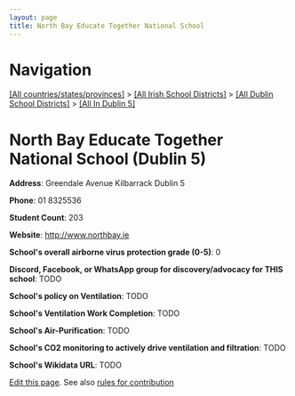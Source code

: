 ```yaml
---
layout: page
title: North Bay Educate Together National School
---
```

# Navigation

[[All countries/states/provinces]](../../../..) > [[All Irish School Districts]](../../..) > [[All Dublin School Districts]](../..) > [[All In Dublin 5]](..)

# North Bay Educate Together National School (Dublin 5)

**Address**: Greendale Avenue Kilbarrack Dublin 5

**Phone**: 01 8325536

**Student Count**: 203

**Website**: <http://www.northbay.ie>

**School's overall airborne virus protection grade (0-5)**: 0

**Discord, Facebook, or WhatsApp group for discovery/advocacy for THIS school**: TODO

**School's policy on Ventilation**: TODO

**School's Ventilation Work Completion**: TODO

**School's Air-Purification**: TODO

**School's CO2 monitoring to actively drive ventilation and filtration**: TODO

**School's Wikidata URL**: TODO


[Edit this page](https://github.com/ventilate-schools/Ireland/edit/main/./Dublin_5/North_Bay_Educate_Together_National_School.md). See also [rules for contribution](../../../contribution-rules/)